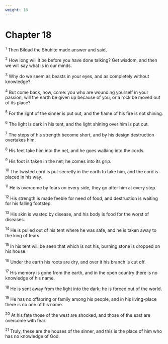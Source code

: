 ```yaml
---
weight: 18
---
```


# Chapter 18

<sup>1</sup> Then Bildad the Shuhite made answer and said, 

<sup>2</sup> How long will it be before you have done talking? Get wisdom, and then we will say what is in our minds. 

<sup>3</sup> Why do we seem as beasts in your eyes, and as completely without knowledge? 

<sup>4</sup> But come back, now, come: you who are wounding yourself in your passion, will the earth be given up because of you, or a rock be moved out of its place? 

<sup>5</sup> For the light of the sinner is put out, and the flame of his fire is not shining. 

<sup>6</sup> The light is dark in his tent, and the light shining over him is put out. 

<sup>7</sup> The steps of his strength become short, and by his design destruction overtakes him. 

<sup>8</sup> His feet take him into the net, and he goes walking into the cords. 

<sup>9</sup> His foot is taken in the net; he comes into its grip. 

<sup>10</sup> The twisted cord is put secretly in the earth to take him, and the cord is placed in his way. 

<sup>11</sup> He is overcome by fears on every side, they go after him at every step. 

<sup>12</sup> His strength is made feeble for need of food, and destruction is waiting for his falling footstep. 

<sup>13</sup> His skin is wasted by disease, and his body is food for the worst of diseases. 

<sup>14</sup> He is pulled out of his tent where he was safe, and he is taken away to the king of fears. 

<sup>15</sup> In his tent will be seen that which is not his, burning stone is dropped on his house. 

<sup>16</sup> Under the earth his roots are dry, and over it his branch is cut off. 

<sup>17</sup> His memory is gone from the earth, and in the open country there is no knowledge of his name. 

<sup>18</sup> He is sent away from the light into the dark; he is forced out of the world. 

<sup>19</sup> He has no offspring or family among his people, and in his living-place there is no one of his name. 

<sup>20</sup> At his fate those of the west are shocked, and those of the east are overcome with fear. 

<sup>21</sup> Truly, these are the houses of the sinner, and this is the place of him who has no knowledge of God. 


